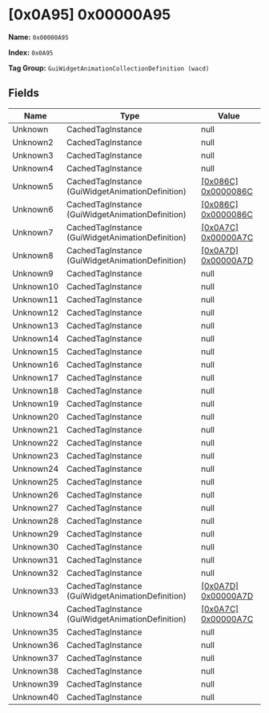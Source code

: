# [0x0A95] 0x00000A95

**Name:** ```0x00000A95```

**Index:** ```0x0A95```

**Tag Group:** ```GuiWidgetAnimationCollectionDefinition (wacd)```

## Fields

Name	| Type	| Value
---	|---	|---	|
Unknown	|CachedTagInstance	|null
Unknown2	|CachedTagInstance	|null
Unknown3	|CachedTagInstance	|null
Unknown4	|CachedTagInstance	|null
Unknown5	|CachedTagInstance (GuiWidgetAnimationDefinition)	|[[0x086C] 0x0000086C](../GuiWidgetAnimationDefinition/086C.md)
Unknown6	|CachedTagInstance (GuiWidgetAnimationDefinition)	|[[0x086C] 0x0000086C](../GuiWidgetAnimationDefinition/086C.md)
Unknown7	|CachedTagInstance (GuiWidgetAnimationDefinition)	|[[0x0A7C] 0x00000A7C](../GuiWidgetAnimationDefinition/0A7C.md)
Unknown8	|CachedTagInstance (GuiWidgetAnimationDefinition)	|[[0x0A7D] 0x00000A7D](../GuiWidgetAnimationDefinition/0A7D.md)
Unknown9	|CachedTagInstance	|null
Unknown10	|CachedTagInstance	|null
Unknown11	|CachedTagInstance	|null
Unknown12	|CachedTagInstance	|null
Unknown13	|CachedTagInstance	|null
Unknown14	|CachedTagInstance	|null
Unknown15	|CachedTagInstance	|null
Unknown16	|CachedTagInstance	|null
Unknown17	|CachedTagInstance	|null
Unknown18	|CachedTagInstance	|null
Unknown19	|CachedTagInstance	|null
Unknown20	|CachedTagInstance	|null
Unknown21	|CachedTagInstance	|null
Unknown22	|CachedTagInstance	|null
Unknown23	|CachedTagInstance	|null
Unknown24	|CachedTagInstance	|null
Unknown25	|CachedTagInstance	|null
Unknown26	|CachedTagInstance	|null
Unknown27	|CachedTagInstance	|null
Unknown28	|CachedTagInstance	|null
Unknown29	|CachedTagInstance	|null
Unknown30	|CachedTagInstance	|null
Unknown31	|CachedTagInstance	|null
Unknown32	|CachedTagInstance	|null
Unknown33	|CachedTagInstance (GuiWidgetAnimationDefinition)	|[[0x0A7D] 0x00000A7D](../GuiWidgetAnimationDefinition/0A7D.md)
Unknown34	|CachedTagInstance (GuiWidgetAnimationDefinition)	|[[0x0A7C] 0x00000A7C](../GuiWidgetAnimationDefinition/0A7C.md)
Unknown35	|CachedTagInstance	|null
Unknown36	|CachedTagInstance	|null
Unknown37	|CachedTagInstance	|null
Unknown38	|CachedTagInstance	|null
Unknown39	|CachedTagInstance	|null
Unknown40	|CachedTagInstance	|null



